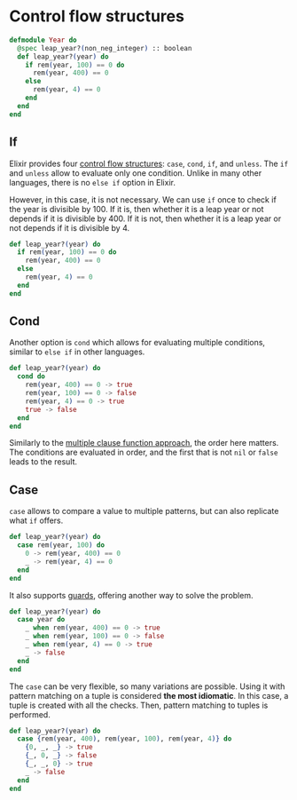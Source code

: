 # Control flow structures

```elixir
defmodule Year do
  @spec leap_year?(non_neg_integer) :: boolean
  def leap_year?(year) do
    if rem(year, 100) == 0 do
      rem(year, 400) == 0
    else 
      rem(year, 4) == 0
    end
  end
end
```

## If

Elixir provides four [control flow structures][hexdocs-structures]: `case`, `cond`, `if`, and `unless`. 
The `if` and `unless` allow to evaluate only one condition. 
Unlike in many other languages, there is no `else if` option in Elixir. 

However, in this case, it is not necessary. We can use `if` once to check if the year is divisible by 100. 
If it is, then whether it is a leap year or not depends if it is divisible by 400. 
If it is not, then whether it is a leap year or not depends if it is divisible by 4. 

```elixir
def leap_year?(year) do
  if rem(year, 100) == 0 do
    rem(year, 400) == 0
  else 
    rem(year, 4) == 0
  end
end
```

## Cond 

Another option is `cond` which allows for evaluating multiple conditions, similar to `else if` in other languages.

```elixir
def leap_year?(year) do
  cond do
    rem(year, 400) == 0 -> true
    rem(year, 100) == 0 -> false
    rem(year, 4) == 0 -> true
    true -> false
  end
end
```

Similarly to the [multiple clause function approach][clause-approach], the order here matters. 
The conditions are evaluated in order, and the first that is not `nil` or `false` leads to the result. 

## Case

`case` allows to compare a value to multiple patterns, but can also replicate what `if` offers. 

```elixir
def leap_year?(year) do
  case rem(year, 100) do
    0 -> rem(year, 400) == 0
    _ -> rem(year, 4) == 0
  end
end
```

It also supports [guards][hexdocs-guards], offering another way to solve the problem. 

```elixir
def leap_year?(year) do
  case year do
    _ when rem(year, 400) == 0 -> true
    _ when rem(year, 100) == 0 -> false
    _ when rem(year, 4) == 0 -> true
    _ -> false
  end
end  
```

The `case` can be very flexible, so many variations are possible. 
Using it with pattern matching on a tuple is considered **the most idiomatic**. 
In this case, a tuple is created with all the checks. 
Then, pattern matching to tuples is performed. 

```elixir
def leap_year?(year) do
  case {rem(year, 400), rem(year, 100), rem(year, 4)} do
    {0, _, _} -> true
    {_, 0, _} -> false
    {_, _, 0} -> true
    _ -> false
  end
end
```

[hexdocs-structures]: https://hexdocs.pm/elixir/case-cond-and-if.html
[hexdocs-guards]: https://hexdocs.pm/elixir/main/patterns-and-guards.html#guards
[clause-approach]: https://exercism.org/tracks/elixir/exercises/leap/approaches/clauses
